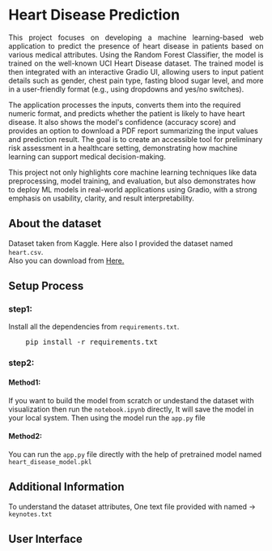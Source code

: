 # Heart Disease Prediction

<p align="justify">
This project focuses on developing a machine learning-based web application to predict the presence of heart disease in patients based on various medical attributes. Using the Random Forest Classifier, the model is trained on the well-known UCI Heart Disease dataset. The trained model is then integrated with an interactive Gradio UI, allowing users to input patient details such as gender, chest pain type, fasting blood sugar level, and more in a user-friendly format (e.g., using dropdowns and yes/no switches).

The application processes the inputs, converts them into the required numeric format, and predicts whether the patient is likely to have heart disease. It also shows the model's confidence (accuracy score) and provides an option to download a PDF report summarizing the input values and prediction result. The goal is to create an accessible tool for preliminary risk assessment in a healthcare setting, demonstrating how machine learning can support medical decision-making.

This project not only highlights core machine learning techniques like data preprocessing, model training, and evaluation, but also demonstrates how to deploy ML models in real-world applications using Gradio, with a strong emphasis on usability, clarity, and result interpretability.
</p>

## About the dataset

Dataset taken from Kaggle. Here also I provided the dataset named `heart.csv`.<br>
Also you can download from <a href="https://www.kaggle.com/datasets/johnsmith88/heart-disease-dataset">Here.</a>

## Setup Process

### step1:
Install all the dependencies from `requirements.txt`.<br />
<pre>
    pip install -r requirements.txt
</pre>

### step2:

#### Method1:
If you want to build the model from scratch or undestand the dataset with visualization then run the 
`notebook.ipynb` directly, It will save the model in your local system. Then using the model run the `app.py` file

#### Method2:
You can run the `app.py` file directly with the help of pretrained model named `heart_disease_model.pkl`


## Additional Information 

To understand the dataset attributes, One text file provided with named ->  `keynotes.txt`

## User Interface 

